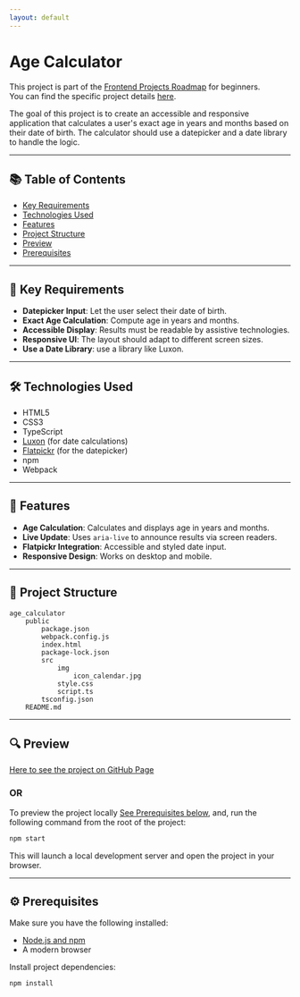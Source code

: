 ```yaml
---
layout: default
---
```

# Age Calculator

This project is part of the [Frontend Projects Roadmap](https://roadmap.sh/frontend/projects) for beginners.  
You can find the specific project details [here](https://roadmap.sh/projects/age-calculator).

The goal of this project is to create an accessible and responsive application that calculates a user's exact age in years and months based on their date of birth. The calculator should use a datepicker and a date library to handle the logic.

---

## 📚 Table of Contents

- [Key Requirements](#key-requirements)
- [Technologies Used](#technologies-used)
- [Features](#features)
- [Project Structure](#project-structure)
- [Preview](#preview)
- [Prerequisites](#prerequisites)

---

## 🔑 Key Requirements

- **Datepicker Input**: Let the user select their date of birth.
- **Exact Age Calculation**: Compute age in years and months.
- **Accessible Display**: Results must be readable by assistive technologies.
- **Responsive UI**: The layout should adapt to different screen sizes.
- **Use a Date Library**: use a library like Luxon.

---

## 🛠️ Technologies Used

- HTML5
- CSS3
- TypeScript
- [Luxon](https://moment.github.io/luxon/) (for date calculations)
- [Flatpickr](https://flatpickr.js.org/) (for the datepicker)
- npm
- Webpack

---

## 🚀 Features

- **Age Calculation**: Calculates and displays age in years and months.
- **Live Update**: Uses `aria-live` to announce results via screen readers.
- **Flatpickr Integration**: Accessible and styled date input.
- **Responsive Design**: Works on desktop and mobile.

---


## 📁 Project Structure
<!-- START PROJECT STRUCTURE -->
```
age_calculator
	public
		package.json
		webpack.config.js
		index.html
		package-lock.json
		src
			img
				icon_calendar.jpg
			style.css
			script.ts
		tsconfig.json
	README.md

```
<!-- END PROJECT STRUCTURE -->


---

## 🔍 Preview
<!-- START LINK TO PREVIEW -->
[Here to see the project on GitHub Page](https://kizz4.github.io/practice/frontend_practice/beginner_projects/age_calculator/public/dist)
<!-- END LINK TO PREVIEW -->

### OR

To preview the project locally [See Prerequisites below](#prerequisites), and, run the following command from the root of the project:

```bash
npm start
```

This will launch a local development server and open the project in your browser.

---

## ⚙️ Prerequisites

Make sure you have the following installed:

- [Node.js and npm](https://nodejs.org/)
- A modern browser

Install project dependencies:

```bash
npm install
```


